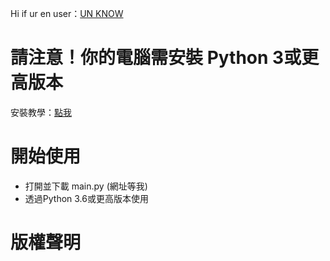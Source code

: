 Hi if ur en user：[UN KNOW](https://123.123)

# 請注意！你的電腦需安裝 Python 3或更高版本
安裝教學：[點我](https://medium.com/python4u/python%E5%AE%89%E8%A3%9D%E6%95%99%E5%AD%B8-3878c0d7a469)

# 開始使用
- 打開並下載 main.py (網址等我)
- 透過Python 3.6或更高版本使用

# 版權聲明
